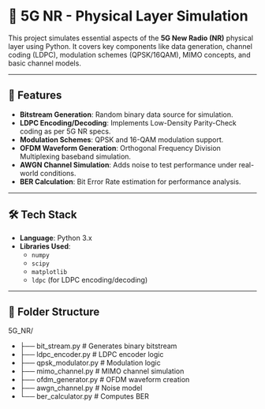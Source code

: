 # 📶 5G NR - Physical Layer Simulation

This project simulates essential aspects of the **5G New Radio (NR)** physical layer using Python. It covers key components like data generation, channel coding (LDPC), modulation schemes (QPSK/16QAM), MIMO concepts, and basic channel models.

---

## 🚀 Features

- **Bitstream Generation**: Random binary data source for simulation.
- **LDPC Encoding/Decoding**: Implements Low-Density Parity-Check coding as per 5G NR specs.
- **Modulation Schemes**: QPSK and 16-QAM modulation support.
- **OFDM Waveform Generation**: Orthogonal Frequency Division Multiplexing baseband simulation.
- **AWGN Channel Simulation**: Adds noise to test performance under real-world conditions.
- **BER Calculation**: Bit Error Rate estimation for performance analysis.

---

## 🛠️ Tech Stack

- **Language**: Python 3.x
- **Libraries Used**:
  - `numpy`
  - `scipy`
  - `matplotlib`
  - `ldpc` (for LDPC encoding/decoding)

---

## 📁 Folder Structure

5G_NR/
- ├── bit_stream.py # Generates binary bitstream
- ├── ldpc_encoder.py # LDPC encoder logic
- ├── qpsk_modulator.py # Modulation logic
- ├── mimo_channel.py # MIMO channel simulation
- ├── ofdm_generator.py # OFDM waveform creation
- ├── awgn_channel.py # Noise model
- └── ber_calculator.py # Computes BER

